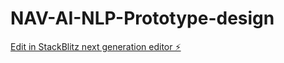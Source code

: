 # NAV-AI-NLP-Prototype-design

[Edit in StackBlitz next generation editor ⚡️](https://stackblitz.com/~/github.com/Thafoxes/NAV-AI-NLP-Prototype-design)